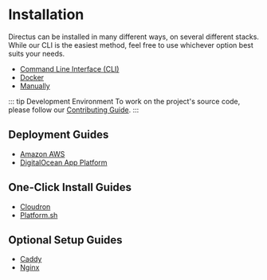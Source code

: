 # Installation

Directus can be installed in many different ways, on several different stacks. While our CLI is the easiest method, feel
free to use whichever option best suits your needs.

- [Command Line Interface (CLI)](/guides/installation/cli)
- [Docker](/guides/installation/docker)
- [Manually](/guides/installation/manual)

<!-- prettier-ignore-start -->
::: tip Development Environment
To work on the project's source code, please
follow our [Contributing Guide](/getting-started/contributing).
:::
<!-- prettier-ignore-end -->

## Deployment Guides

- [Amazon AWS](/guides/installation/aws)
- [DigitalOcean App Platform](/guides/installation/digitalocean-app-platform)

## One-Click Install Guides

- [Cloudron](/guides/installation/cloudron)
- [Platform.sh](/guides/installation/platformsh-one-click)

<!--
@TODO
-   [Google App Engine](/guides/installation/google-app-engine)
-   [One-Clicks](/guides/installation/one-clicks) (heroku / do / platform sh / etc)
-   [Microsoft Azure](/guides/installation/microsoft-azure) -->

## Optional Setup Guides

- [Caddy](/guides/setup/caddy)
- [Nginx](/guides/setup/nginx)
